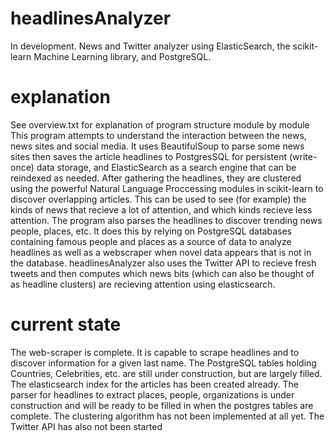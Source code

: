 # headlinesAnalyzer
In development. News and Twitter analyzer using ElasticSearch, the scikit-learn Machine Learning library, and PostgreSQL. 
# explanation
See overview.txt for explanation of program structure module by module
This program attempts to understand the interaction between the news, news sites and social media. It uses BeautifulSoup to parse some news sites then saves the article headlines to PostgresSQL for persistent (write-once) data storage, and ElasticSearch as a search engine that can be reindexed as needed. After gathering the 
headlines, they are clustered using the powerful Natural Language Proccessing modules in scikit-learn to discover overlapping articles. This can be used to see (for example) the kinds of news that recieve a lot of attention, and which kinds recieve less attention. The program also parses the headlines to discover trending news people, places, etc. It does this by relying on PostgreSQL databases containing famous people and places as a source of data to analyze headlines as well as a webscraper when novel data appears that is not in the database.
headlinesAnalyzer also uses the Twitter API to recieve fresh tweets and then computes which news bits (which can also be thought of as headline clusters) are recieving attention using elasticsearch.
# current state
The web-scraper is complete. It is capable to scrape headlines and to discover information for a given last name. The PostgreSQL tables holding Countries, Celebrities, etc. are still under construction, but are largely filled. The elasticsearch index for the articles has been created already. The parser for headlines to extract places, people, organizations is under construction and will be ready to be filled in when the postgres tables are complete. The clustering algorithm has not been implemented at all yet. The Twitter API has also not been started
